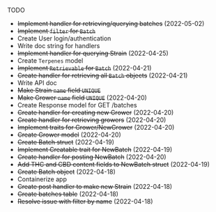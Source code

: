  TODO

- ~~Implement handler for retrieving/querying batches~~ (2022-05-02)
- ~~Implement `filter` for `Batch`~~
- Create User login/authentication
- Write doc string for handlers
- ~~Implement handler for querying Strain~~ (2022-04-25)
- Create `Terpenes` model
- ~~Implement `Retrievable` for `Batch`~~ (2022-04-21)
- ~~Create handler for retrieving all `Batch` objects~~ (2022-04-21)
- Write API doc
- ~~Make Strain `name` field `UNIQUE`~~
- ~~Make Grower `name` field `UNIQUE`~~ (2022-04-20)
- Create Response model for GET /batches
- ~~Create handler for creating new Grower~~ (2022-04-20)
- ~~Create handler for retrieving growers~~ (2022-04-20)
- ~~Implement traits for Grower/NewGrower~~ (2022-04-20)
- ~~Create Grower model~~ (2022-04-20)
- ~~Create Batch struct~~ (2022-04-19)
- ~~Implement Creatable trait for NewBatch~~ (2022-04-19)
- ~~Create handler for posting NewBatch~~ (2022-04-20)
- ~~Add THC and CBD content fields to NewBatch struct~~ (2022-04-19)
- ~~Create Batch object~~ (2022-04-18)
- Containerize app
- ~~Create post handler to make new Strain~~ (2022-04-18)
- ~~Create batches table~~ (2022-04-18)
- ~~Resolve issue with filter by name~~ (2022-04-18)
